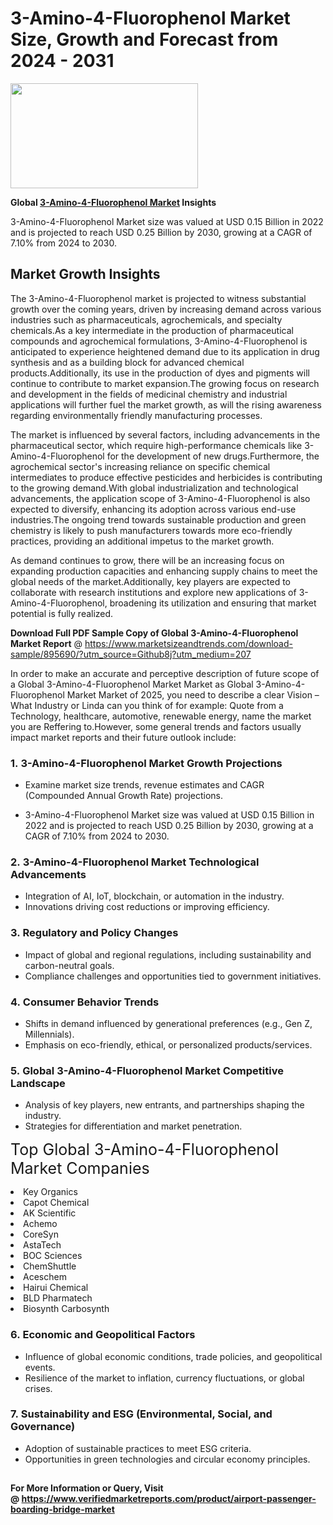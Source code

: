<H1>3-Amino-4-Fluorophenol Market Size, Growth and Forecast from 2024 - 2031</H1><img class="aligncenter size-medium wp-image-584254" src="https://thirdeyenews.in/wp-content/uploads/2024/09/Global-Market-Research-300x168.jpeg" alt="" width="300" height="168" /><p><strong>Global&nbsp;<a href="https://www.marketsizeandtrends.com/download-sample/895690/?utm_source=Github8j?utm_medium=207">3-Amino-4-Fluorophenol Market</a> Insights</strong></p><p>3-Amino-4-Fluorophenol Market size was valued at USD 0.15 Billion in 2022 and is projected to reach USD 0.25 Billion by 2030, growing at a CAGR of 7.10% from 2024 to 2030.</p><p><h2>Market Growth Insights</h2> The 3-Amino-4-Fluorophenol market is projected to witness substantial growth over the coming years, driven by increasing demand across various industries such as pharmaceuticals, agrochemicals, and specialty chemicals.As a key intermediate in the production of pharmaceutical compounds and agrochemical formulations, 3-Amino-4-Fluorophenol is anticipated to experience heightened demand due to its application in drug synthesis and as a building block for advanced chemical products.Additionally, its use in the production of dyes and pigments will continue to contribute to market expansion.The growing focus on research and development in the fields of medicinal chemistry and industrial applications will further fuel the market growth, as will the rising awareness regarding environmentally friendly manufacturing processes. <p>The market is influenced by several factors, including advancements in the pharmaceutical sector, which require high-performance chemicals like 3-Amino-4-Fluorophenol for the development of new drugs.Furthermore, the agrochemical sector's increasing reliance on specific chemical intermediates to produce effective pesticides and herbicides is contributing to the growing demand.With global industrialization and technological advancements, the application scope of 3-Amino-4-Fluorophenol is also expected to diversify, enhancing its adoption across various end-use industries.The ongoing trend towards sustainable production and green chemistry is likely to push manufacturers towards more eco-friendly practices, providing an additional impetus to the market growth.</p> <p>As demand continues to grow, there will be an increasing focus on expanding production capacities and enhancing supply chains to meet the global needs of the market.Additionally, key players are expected to collaborate with research institutions and explore new applications of 3-Amino-4-Fluorophenol, broadening its utilization and ensuring that market potential is fully realized.</p> </p><p><span class=""><strong>Download Full PDF Sample Copy of Global 3-Amino-4-Fluorophenol Market Report</strong> @ <a href="https://www.marketsizeandtrends.com/download-sample/895690/?utm_source=Github8j?utm_medium=207" target="_blank">https://www.marketsizeandtrends.com/download-sample/895690/?utm_source=Github8j?utm_medium=207</a></span></p><p>In order to make an accurate and perceptive description of future scope of a Global&nbsp;3-Amino-4-Fluorophenol Market Market as Global&nbsp;3-Amino-4-Fluorophenol Market Market of 2025, you need to describe a clear Vision &ndash; What Industry or Linda can you think of for example: Quote from a Technology, healthcare, automotive, renewable energy, name the market you are Reffering to.However, some general trends and factors usually impact market reports and their future outlook include:</p><h3>1.&nbsp;<strong>3-Amino-4-Fluorophenol Market Growth Projections</strong></h3><ul><li>Examine market size trends, revenue estimates and CAGR (Compounded Annual Growth Rate) projections.</li><li><p>3-Amino-4-Fluorophenol Market size was valued at USD 0.15 Billion in 2022 and is projected to reach USD 0.25 Billion by 2030, growing at a CAGR of 7.10% from 2024 to 2030.</p></li></ul><h3>2.&nbsp;<strong>3-Amino-4-Fluorophenol Market Technological Advancements</strong></h3><ul><li>Integration of AI, IoT, blockchain, or automation in the industry.</li><li>Innovations driving cost reductions or improving efficiency.</li></ul><h3>3.&nbsp;<strong>Regulatory and Policy Changes</strong></h3><ul><li>Impact of global and regional regulations, including sustainability and carbon-neutral goals.</li><li>Compliance challenges and opportunities tied to government initiatives.</li></ul><h3>4.&nbsp;<strong>Consumer Behavior Trends</strong></h3><ul><li>Shifts in demand influenced by generational preferences (e.g., Gen Z, Millennials).</li><li>Emphasis on eco-friendly, ethical, or personalized products/services.</li></ul><h3>5.&nbsp;<strong>Global 3-Amino-4-Fluorophenol Market Competitive Landscape</strong></h3><ul><li>Analysis of key players, new entrants, and partnerships shaping the industry.</li><li>Strategies for differentiation and market penetration.</li></ul><p data-pm-slice="1 1 []"><span style="color: inherit; font-family: inherit; font-size: 25px;">Top Global 3-Amino-4-Fluorophenol Market Companies</span></p><div class="" data-test-id=""><p><li>Key Organics</li><li> Capot Chemical</li><li> AK Scientific</li><li> Achemo</li><li> CoreSyn</li><li> AstaTech</li><li> BOC Sciences</li><li> ChemShuttle</li><li> Aceschem</li><li> Hairui Chemical</li><li> BLD Pharmatech</li><li> Biosynth Carbosynth</li></p></div><h3>6.&nbsp;<strong>Economic and Geopolitical Factors</strong></h3><ul><li>Influence of global economic conditions, trade policies, and geopolitical events.</li><li>Resilience of the market to inflation, currency fluctuations, or global crises.</li></ul><h3>7.&nbsp;<strong>Sustainability and ESG (Environmental, Social, and Governance)</strong></h3><ul><li>Adoption of sustainable practices to meet ESG criteria.</li><li>Opportunities in green technologies and circular economy principles.</li></ul><h2><strong style="font-size: 14px;">For More Information or Query, Visit @&nbsp;</strong><a style="background-color: #ffffff; font-size: 14px;" href="https://www.marketsizeandtrends.com/report/3-amino-4-fluorophenol-market/" target="_blank">https://www.verifiedmarketreports.com/product/airport-passenger-boarding-bridge-market</a></h2>